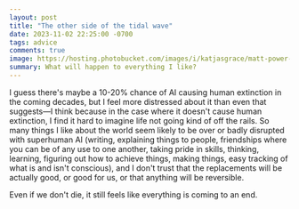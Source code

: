 ```yaml
---
layout: post
title: "The other side of the tidal wave"
date: 2023-11-02 22:25:00 -0700
tags: advice
comments: true
image: https://hosting.photobucket.com/images/i/katjasgrace/matt-power-TpHmEoVSmfQ-unsplash.jpg
summary: What will happen to everything I like?
---
```


I guess there's maybe a 10-20% chance of AI causing human extinction in the coming decades, but I feel more distressed about it than even that suggests—I think because in the case where it doesn't cause human extinction, I find it hard to imagine life not going kind of off the rails. So many things I like about the world seem likely to be over or badly disrupted with superhuman AI (writing, explaining things to people, friendships where you can be of any use to one another, taking pride in skills, thinking, learning, figuring out how to achieve things, making things, easy tracking of what is and isn't conscious), and I don't trust that the replacements will be actually good, or good for us, or that anything will be reversible.

Even if we don't die, it still feels like everything is coming to an end.